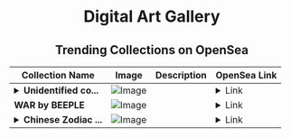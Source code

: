<div align="center">

# Digital Art Gallery

## Trending Collections on OpenSea

| Collection Name                       | Image                                                                                     | Description                       | OpenSea Link                                                                                          |
|---------------------------------------|-------------------------------------------------------------------------------------------|-----------------------------------|--------------------------------------------------------------------------------------------------------|
| **<details><summary>Unidentified co...</summary>Unidentified contract cdc5f265-8886-4e1c-a13e-542c1916db15</details>** | ![Image](https://i.seadn.io/s/raw/files/017a61ef6fc52ccb267bda798d7334ea.png?w=500&auto=format?w=200&auto=format) |  | <details><summary>Link</summary>[Unidentified contract cdc5f265-8886-4e1c-a13e-542c1916db15](https://opensea.io/collection/unidentified-contract-cdc5f265-8886-4e1c-a13e-542c)</details> |
| **WAR by BEEPLE** | ![Image](https://i.seadn.io/s/raw/files/24d903af6f1f4925bb75f063caff9d6b.jpg?w=500&auto=format?w=200&auto=format) |  | <details><summary>Link</summary>[WAR by BEEPLE](https://opensea.io/collection/war-by-beeple)</details> |
| **<details><summary>Chinese Zodiac ...</summary>Chinese Zodiac Series</details>** | ![Image](https://i.seadn.io/s/raw/files/f09599a4a83dfe565cc0ff9e32c083a0.png?w=500&auto=format?w=200&auto=format) |  | <details><summary>Link</summary>[Chinese Zodiac Series](https://opensea.io/collection/chinese-zodiac-series-2)</details> |

</div>